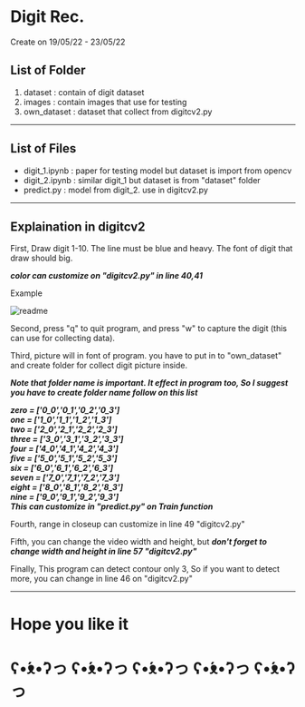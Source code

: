 # Digit Rec.

<p> Create on 19/05/22 - 23/05/22

<h2>List of Folder</h2>
<ol>
<li>dataset : contain of digit dataset</li>
<li>images : contain images that use for testing</li>
<li>own_dataset : dataset that collect from digitcv2.py </li>
</ol>

-----
<h2>List of Files</h2>
<ul>
<li>digit_1.ipynb : paper for testing model but dataset is import from opencv</li>
<li>digit_2.ipynb : similar digit_1 but dataset is from "dataset" folder</li>
<li> predict.py : model from digit_2. use in digitcv2.py</li>
</ul>

---
<h2>Explaination in digitcv2</h2>

<p>First, Draw digit 1-10. The line must be blue and heavy. The font of digit that draw should big.

***color can customize on "digitcv2.py" in line 40,41***

<p style=" font-weight: 400;"> Example</p>

![readme](/images/readme.png)

Second, press "q" to quit program, and press "w" to capture the digit (this can use for collecting data).

Third, picture will in font of program. you have to put in to "own_dataset" and create folder for collect digit picture inside.

***Note that folder name is important. It effect in program too, So I suggest you have to create folder name follow on this list***

***zero = ['0_0','0_1','0_2','0_3']</br>
    one = ['1_0','1_1','1_2','1_3']</br>
    two = ['2_0','2_1','2_2','2_3']</br>
    three = ['3_0','3_1','3_2','3_3']</br>
    four = ['4_0','4_1','4_2','4_3']</br>
    five = ['5_0','5_1','5_2','5_3']</br>
    six = ['6_0','6_1','6_2','6_3']</br>
    seven = ['7_0','7_1','7_2','7_3']</br>
    eight = ['8_0','8_1','8_2','8_3']</br>
    nine = ['9_0','9_1','9_2','9_3']</br>
This can customize in "predict.py" on Train function***

Fourth, range in closeup can customize in line 49 "digitcv2.py"

Fifth, you can change the video width and height, but
***don't forget to change width and height in line 57 "digitcv2.py"***

Finally, This program can detect contour only 3, So if you want to detect more, you can change in line 46 on "digitcv2.py"

----
# Hope you like it
# ʕ•́ᴥ•̀ʔっ ʕ•́ᴥ•̀ʔっ ʕ•́ᴥ•̀ʔっ ʕ•́ᴥ•̀ʔっ ʕ•́ᴥ•̀ʔっ